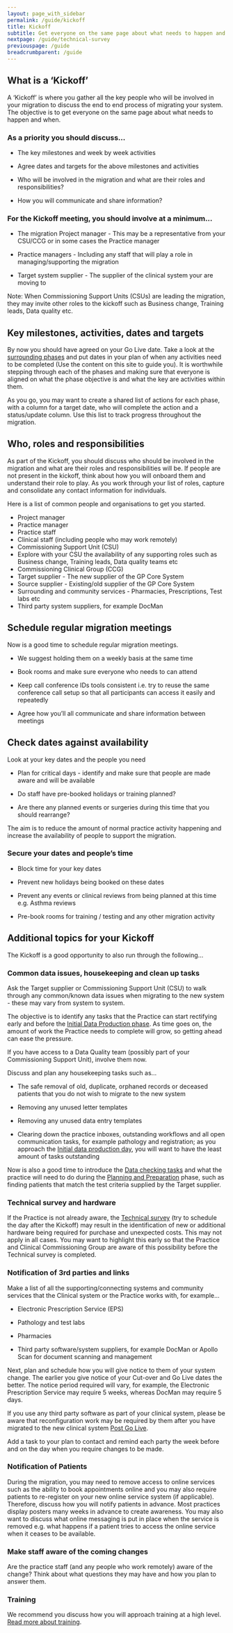 ```yaml
---
layout: page_with_sidebar
permalink: /guide/kickoff
title: Kickoff
subtitle: Get everyone on the same page about what needs to happen and when
nextpage: /guide/technical-survey
previouspage: /guide
breadcrumbparent: /guide
---
```


## What is a ‘Kickoff’

A ‘Kickoff’ is where you gather all the key people who will be involved in your migration to discuss the end to end process of migrating your system. The objective is to get everyone on the same page about what needs to happen and when.

### As a priority you should discuss...

* The key milestones and week by week activities


* Agree dates and targets for the above milestones and activities


* Who will be involved in the migration and what are their roles and responsibilities?


* How you will communicate and share information?

### For the Kickoff meeting, you should involve at a minimum...

* The migration Project manager - This may be a representative from your CSU/CCG or in some cases the Practice manager


* Practice managers - Including any staff that will play a role in managing/supporting the migration


* Target system supplier - The supplier of the clinical system your are moving to

Note: When Commissioning Support Units (CSUs) are leading the migration, they may invite other roles to the kickoff such as Business change, Training leads, Data quality etc.

## Key milestones, activities, dates and targets

By now you should have agreed on your Go Live date. Take a look at the [surrounding phases](/prm-practice-migration/guide#overview-of-key-phases) and put dates in your plan of when any activities need to be completed (Use the content on this site to guide you). It is worthwhile stepping through each of the phases and making sure that everyone is aligned on what the phase objective is and what the key are activities within them.

As you go, you may want to create a shared list of actions for each phase, with a column for a target date,  who will complete the action and a status/update column. Use this list to track progress throughout the migration.



## Who, roles and responsibilities

As part of the Kickoff, you should discuss who should be involved in the migration and what are their roles and responsibilities will be. If people are not present in the kickoff, think about how you will onboard them and understand their role to play. As you work through your list of roles, capture and consolidate any contact information for individuals. 

Here is a list of common people and organisations to get you started.

* Project manager
* Practice manager
* Practice staff
* Clinical staff (including people who may work remotely)
* Commissioning Support Unit (CSU)
* Explore with your CSU the availability of any supporting roles such as Business change, Training leads, Data quality teams etc
* Commissioning Clinical Group (CCG)
* Target supplier - The new supplier of the GP Core System
* Source supplier - Existing/old supplier of the GP Core System
* Surrounding and community services - Pharmacies, Prescriptions, Test labs etc 
* Third party system suppliers, for example DocMan



## Schedule regular migration meetings

Now is a good time to schedule regular migration meetings.

* We suggest holding them on a weekly basis at the same time


* Book rooms and make sure everyone who needs to can attend


* Keep call conference IDs tools consistent i.e. try to reuse the same conference call setup so that all participants can access it easily and repeatedly


* Agree how you’ll all communicate and share information between meetings



## Check dates against availability

Look at your key dates and the people you need

* Plan for critical days - identify and make sure that people are made aware and will be available


* Do staff have pre-booked holidays or training planned?


* Are there any planned events or surgeries during this time that you should rearrange?

The aim is to reduce the amount of normal practice activity happening and increase the availability of people to support the migration.

###  Secure your dates and people’s time 

* Block time for your key dates


* Prevent new holidays being booked on these dates


* Prevent any events or clinical reviews from being planned at this time e.g. Asthma reviews


* Pre-book rooms for training / testing and any other migration activity



## Additional topics for your Kickoff

The Kickoff is a good opportunity to also run through the following...


### Common data issues, housekeeping and clean up tasks

Ask the Target supplier or Commissioning Support Unit (CSU) to walk through any common/known data issues when migrating to the new system - these may vary from system to system. 

The objective is to identify any tasks that the Practice can start rectifying early and before the [Initial Data Production phase](initial-data-production). As time goes on, the amount of work the Practice needs to complete will grow, so getting ahead can ease the pressure.

If you have access to a Data Quality team (possibly part of your Commissioning Support Unit), involve them now.

Discuss and plan any housekeeping tasks such as…

* The safe removal of old, duplicate, orphaned records or deceased patients that you do not wish to migrate to the new system


* Removing any unused letter templates


* Removing  any unused data entry templates


* Clearing down the practice inboxes, outstanding workflows and all open communication tasks, for example pathology and registration;  as you approach the [Initial data production day](/prm-practice-migration/guide/initial-data-production), you will want to have the least amount of tasks outstanding 

Now is also a good time to introduce the [Data checking tasks](/prm-practice-migration/guide/early-prep-and-planning#data-checking-preparation) and what the practice will need to do during the [Planning and Preparation](early-prep-and-planning) phase, such as finding patients that match the test criteria supplied by the Target supplier.


### Technical survey and hardware

If the Practice is not already aware, the [Technical survey](/prm-practice-migration/guide/technical-survey) (try to schedule the day after the Kickoff) may result in the identification of new or additional hardware being required for purchase and unexpected costs. This may not apply in all cases. You may want to highlight this early so that the Practice and Clinical Commissioning Group are aware of this possibility before the Technical survey is completed.


### Notification of 3rd parties and links

Make a list of all the supporting/connecting systems and community services that the Clinical system or the Practice works with, for example...

* Electronic Prescription Service (EPS)


* Pathology and test labs


* Pharmacies


* Third party software/system suppliers, for example DocMan or Apollo Scan for document scanning and management

Next, plan and schedule how you will give notice to them of your system change. The earlier you give notice of your Cut-over and Go Live dates the better. The notice period required will vary, for example, the Electronic Prescription Service may require 5 weeks, whereas DocMan may require 5 days. 

If you use any third party software as part of your clinical system, please be aware that reconfiguration work may be required by them after you have migrated to the new clinical system [Post Go Live](post-go-live).

Add a task to your plan to contact and remind each party the week before and on the day when you require changes to be made.

### Notification of Patients

During the migration, you may need to remove access to online services such as the ability to book appointments online and you may also require patients to re-register on your new online service system (if applicable). Therefore, discuss how you will notify patients in advance. Most practices display posters many weeks in advance to create awareness. You may also want to discuss what online messaging is put in place when the service is removed e.g. what happens if a patient tries to access the online service when it ceases to be available.


### Make staff aware of the coming changes

Are the practice staff (and any people who work remotely) aware of the change? Think about what questions they may have and how you plan to answer them.


### Training

We recommend you discuss how you will approach training at a high level. [Read more about training](training).